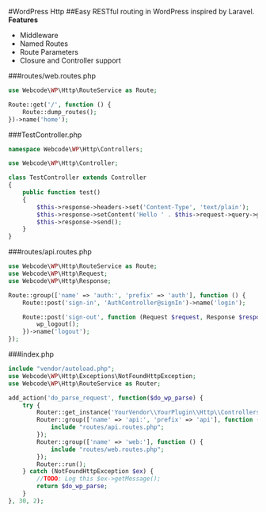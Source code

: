 #WordPress Http
##Easy RESTful routing in WordPress inspired by Laravel.
**Features**
* Middleware
* Named Routes
* Route Parameters
* Closure and Controller support

###routes/web.routes.php
```php
use Webcode\WP\Http\RouteService as Route;

Route::get('/', function () {
    Route::dump_routes();
})->name('home');
```

###TestController.php
```php
namespace Webcode\WP\Http\Controllers;

use Webcode\WP\Http\Controller;

class TestController extends Controller
{
    public function test()
    {
        $this->response->headers->set('Content-Type', 'text/plain');
        $this->response->setContent('Hello ' . $this->request->query->get('name'));
        $this->response->send();
    }
}
```

###routes/api.routes.php
```php
use Webcode\WP\Http\RouteService as Route;
use Webcode\WP\Http\Request;
use Webcode\WP\Http\Response;

Route::group(['name' => 'auth:', 'prefix' => 'auth'], function () {
    Route::post('sign-in', 'AuthController@signIn')->name('login');

    Route::post('sign-out', function (Request $request, Response $response) {
        wp_logout();
    })->name('logout');
});
```

###index.php
```php
include "vendor/autoload.php";
use Webcode\WP\Http\Exceptions\NotFoundHttpException;
use Webcode\WP\Http\RouteService as Router;

add_action('do_parse_request', function($do_wp_parse) {
    try {
        Router::get_instance('YourVendor\\YourPlugin\\Http\\Controllers\\', []);
        Router::group(['name' => 'api:', 'prefix' => 'api'], function () {
            include "routes/api.routes.php";
        });
        Router::group(['name' => 'web:'], function () {
            include "routes/web.routes.php";
        });
        Router::run();
    } catch (NotFoundHttpException $ex) {
        //TODO: Log this $ex->getMessage();
        return $do_wp_parse;
    }
}, 30, 2);
```